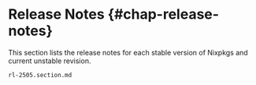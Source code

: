 # Release Notes {#chap-release-notes}

This section lists the release notes for each stable version of Nixpkgs and current unstable revision.

```{=include=} sections
rl-2505.section.md
```
